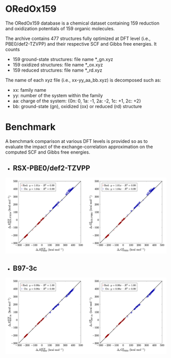 # ORedOx159
The ORedOx159 database is a chemical dataset containing 159 reduction and oxidization potentials of 159 organic molecules.

The archive contains 477 structures fully optimized at DFT level (i.e., PBE0/def2-TZVPP) and their respective SCF and Gibbs free energies. It counts
- 159 ground-state structures: file name *_gn.xyz
- 159 oxidized structures: file name *_ox.xyz
- 159 reduced structures: file name *_rd.xyz

The name of each xyz file (i.e., xx-yy_aa_bb.xyz) is decomposed such as:
- xx: family name
- yy: number of the system within the family
- aa: charge of the system: {0n: 0, 1a: -1, 2a: -2, 1c: +1, 2c: +2}
- bb: ground-state (gn), oxidized (ox) or reduced (rd) structure

# Benchmark
A benchmark comparison at various DFT levels is provided so as to evaluate the impact of the exchange-correlation approximation on the computed SCF and Gibbs free energies.
- ## RSX-PBE0/def2-TZVPP

![alt text](https://github.com/ANRMoMoPlasm/ORedOx159/blob/main/benchmark/ORedOx159_RSX-PBE0.png)

- ## B97-3c

![alt text](https://github.com/ANRMoMoPlasm/ORedOx159/blob/main/benchmark/ORedOx159_B97-3c.png)
